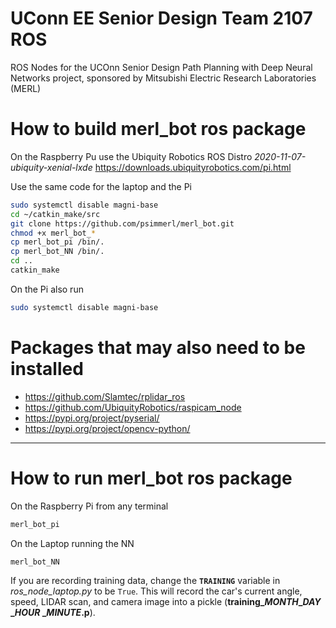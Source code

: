 # 
UConn EE Senior Design Team 2107 ROS
=====================================================================

ROS Nodes for the UCOnn Senior Design Path Planning with Deep Neural Networks project, sponsored by Mitsubishi Electric Research Laboratories (MERL)


How to build merl_bot ros package
=====================================================================

On the Raspberry Pu use the Ubiquity Robotics ROS Distro *2020-11-07-ubiquity-xenial-lxde*
https://downloads.ubiquityrobotics.com/pi.html

Use the same code for the laptop and the Pi

```bash
sudo systemctl disable magni-base
cd ~/catkin_make/src
git clone https://github.com/psimmerl/merl_bot.git
chmod +x merl_bot_*
cp merl_bot_pi /bin/.
cp merl_bot_NN /bin/.
cd ..
catkin_make
```

On the Pi also run
```bash
sudo systemctl disable magni-base
```

Packages that may also need to be installed
====
- https://github.com/Slamtec/rplidar_ros
- https://github.com/UbiquityRobotics/raspicam_node
- https://pypi.org/project/pyserial/
- https://pypi.org/project/opencv-python/

---
How to run merl_bot ros package
=====================================================================

On the Raspberry Pi from any terminal

```bash
merl_bot_pi
```

On the Laptop running the NN
```bash
merl_bot_NN
```

If you are recording training data, change the **`TRAINING`** variable in *ros_node_laptop.py* to be `True`. This will record the car's current angle, speed, LIDAR scan, and camera image into a pickle (**training_*MONTH*_*DAY* _*HOUR* _*MINUTE*.p**). 